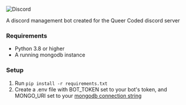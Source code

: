 ![Discord](https://img.shields.io/discord/925804557001437184?color=5865F2&label=Queer%20Coded&logo=discord&logoColor=5865F2)

A discord management bot created for the Queer Coded discord server

### Requirements
- Python 3.8 or higher
- A running mongodb instance

### Setup
1. Run `pip install -r requirements.txt`
2. Create a .env file with BOT_TOKEN set to your bot's token, and MONGO_URI set to your [mongodb connection string](https://docs.mongodb.com/manual/reference/connection-string/)
